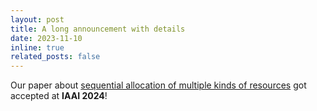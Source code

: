 ```yaml
---
layout: post
title: A long announcement with details
date: 2023-11-10
inline: true
related_posts: false
---
```

Our paper about [sequential allocation of multiple kinds of resources](https://ojs.aaai.org/index.php/AAAI/article/view/30329) got accepted at **IAAI 2024**!



